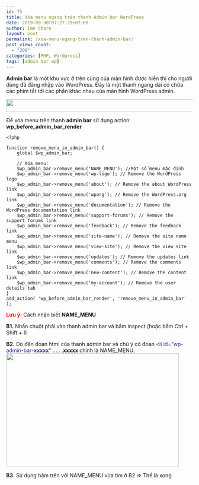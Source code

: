 ```yaml
---
id: 75
title: Xóa menu ngang trên thanh Admin bar WordPress
date: 2019-09-30T07:27:29+07:00
author: Ime Share
layout: post
permalink: /xoa-menu-ngang-tren-thanh-admin-bar/
post_views_count:
  - "208"
categories: [PHP, Wordpress]
tags: [admin bar wp]
---
```

**Admin bar** là một khu vực ở trên cùng của màn hình được hiển thị cho người dùng đã đăng nhập vào WordPress. Đây là một thanh ngang dài có chứa các phím tắt tới các phần khác nhau của màn hình WordPress admin.

<img class="aligncenter wp-image-84 size-full" src="https://anhkevin.github.io/assets/img/uploads/2019/09/hide_admin_bar_imeshare.png" alt="" width="752" height="34" srcset="https://anhkevin.github.io/assets/img/uploads/2019/09/hide_admin_bar_imeshare.png 752w, https://anhkevin.github.io/assets/img/uploads/2019/09/hide_admin_bar_imeshare-300x14.png 300w, https://anhkevin.github.io/assets/img/uploads/2019/09/hide_admin_bar_imeshare-150x7.png 150w" sizes="(max-width: 752px) 100vw, 752px" /> 

Để xóa menu trên thanh **admin bar** sử dụng action: **wp\_before\_admin\_bar\_render**

```
<?php

function remove_menu_in_admin_bar() { 
	global $wp_admin_bar; 
	
	// Xóa menu: 
	$wp_admin_bar->remove_menu('NAME_MENU'); //Một số menu mặc định 
	$wp_admin_bar->remove_menu('wp-logo'); // Remove the WordPress logo 
	$wp_admin_bar->remove_menu('about'); // Remove the about WordPress link 
	$wp_admin_bar->remove_menu('wporg'); // Remove the WordPress.org link 
	$wp_admin_bar->remove_menu('documentation'); // Remove the WordPress documentation link 
	$wp_admin_bar->remove_menu('support-forums'); // Remove the support forums link 
	$wp_admin_bar->remove_menu('feedback'); // Remove the feedback link 
	$wp_admin_bar->remove_menu('site-name'); // Remove the site name menu 
	$wp_admin_bar->remove_menu('view-site'); // Remove the view site link 
	$wp_admin_bar->remove_menu('updates'); // Remove the updates link 
	$wp_admin_bar->remove_menu('comments'); // Remove the comments link 
	$wp_admin_bar->remove_menu('new-content'); // Remove the content link 
	$wp_admin_bar->remove_menu('my-account'); // Remove the user details tab 
} 
add_action( 'wp_before_admin_bar_render', 'remove_menu_in_admin_bar' );

```

<span style="color: #ff0000;"><strong>Lưu ý:</strong></span> Cách nhận biết **NAME_MENU**

**B1.** Nhấn chuột phải vào thanh admin bar và bấm inspect (hoặc bấm Ctrl + Shift + I)

**B2.** Dò đến đoạn html của thanh admin bar và chú ý có đoạn <span style="color: #333399;"><li id=&#8221;wp-admin-bar-<strong>xxxxx</strong>&#8221; &#8230;..</span> .**xxxxx** chính là <span class="st_h">NAME_MENU. </span>  
<img class="aligncenter wp-image-85 size-full" src="https://anhkevin.github.io/assets/img/uploads/2019/09/viewcode_hide_admin_bar_imeshare.png" alt="" width="466" height="306" srcset="https://anhkevin.github.io/assets/img/uploads/2019/09/viewcode_hide_admin_bar_imeshare.png 466w, https://anhkevin.github.io/assets/img/uploads/2019/09/viewcode_hide_admin_bar_imeshare-300x197.png 300w, https://anhkevin.github.io/assets/img/uploads/2019/09/viewcode_hide_admin_bar_imeshare-150x98.png 150w" sizes="(max-width: 466px) 100vw, 466px" /> 

**B3.** Sử dụng hàm trên với <span class="st_h">NAME_MENU</span> vừa tìm ở B2 => Thế là xong

<div id="gtx-trans" style="position: absolute; left: 173px; top: 102.422px;">
  <div class="gtx-trans-icon">
  </div>
</div>